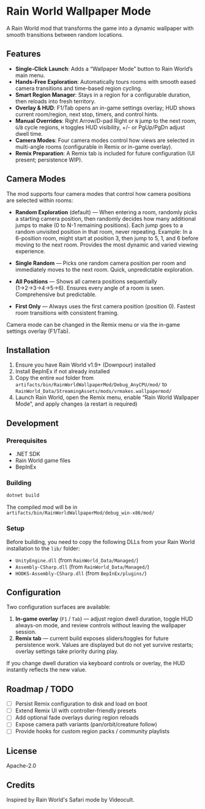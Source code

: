 # Rain World Wallpaper Mode

A Rain World mod that transforms the game into a dynamic wallpaper with smooth transitions between random locations.

## Features

- **Single‑Click Launch**: Adds a “Wallpaper Mode” button to Rain World’s main menu.
- **Hands‑Free Exploration**: Automatically tours rooms with smooth eased camera transitions and time-based region cycling.
- **Smart Region Manager**: Stays in a region for a configurable duration, then reloads into fresh territory.
- **Overlay & HUD**: F1/Tab opens an in-game settings overlay; HUD shows current room/region, next stop, timers, and control hints.
- **Manual Overrides**: Right Arrow/D-pad Right or `N` jump to the next room, `G`/`B` cycle regions, `H` toggles HUD visibility, +/- or PgUp/PgDn adjust dwell time.
- **Camera Modes**: Four camera modes control how views are selected in multi-angle rooms (configurable in Remix or in-game overlay).
- **Remix Preparation**: A Remix tab is included for future configuration (UI present; persistence WIP).

## Camera Modes

The mod supports four camera modes that control how camera positions are selected within rooms:

- **Random Exploration** (default) — When entering a room, randomly picks a starting camera position, then randomly decides how many additional jumps to make (0 to N-1 remaining positions). Each jump goes to a random unvisited position in that room, never repeating. Example: In a 6-position room, might start at position 3, then jump to 5, 1, and 6 before moving to the next room. Provides the most dynamic and varied viewing experience.

- **Single Random** — Picks one random camera position per room and immediately moves to the next room. Quick, unpredictable exploration.

- **All Positions** — Shows all camera positions sequentially (1→2→3→4→5→6). Ensures every angle of a room is seen. Comprehensive but predictable.

- **First Only** — Always uses the first camera position (position 0). Fastest room transitions with consistent framing.

Camera mode can be changed in the Remix menu or via the in-game settings overlay (F1/Tab).

## Installation

1. Ensure you have Rain World v1.9+ (Downpour) installed
2. Install BepInEx if not already installed
3. Copy the entire `mod` folder from `artifacts/bin/RainWorldWallpaperMod/Debug_AnyCPU/mod/` to `RainWorld_Data/StreamingAssets/mods/vrmakes.wallpapermod/`
4. Launch Rain World, open the Remix menu, enable “Rain World Wallpaper Mode”, and apply changes (a restart is required)

## Development

### Prerequisites

- .NET SDK
- Rain World game files
- BepInEx

### Building

```bash
dotnet build
```

The compiled mod will be in `artifacts/bin/RainWorldWallpaperMod/debug_win-x86/mod/`

### Setup

Before building, you need to copy the following DLLs from your Rain World installation to the `lib/` folder:

- `UnityEngine.dll` (from `RainWorld_Data/Managed/`)
- `Assembly-CSharp.dll` (from `RainWorld_Data/Managed/`)
- `HOOKS-Assembly-CSharp.dll` (from `BepInEx/plugins/`)

## Configuration

Two configuration surfaces are available:

1. **In-game overlay** (`F1` / `Tab`) — adjust region dwell duration, toggle HUD always-on mode, and review controls without leaving the wallpaper session.
2. **Remix tab** — current build exposes sliders/toggles for future persistence work. Values are displayed but do not yet survive restarts; overlay settings take priority during play.

If you change dwell duration via keyboard controls or overlay, the HUD instantly reflects the new value.

## Roadmap / TODO

- [ ] Persist Remix configuration to disk and load on boot
- [ ] Extend Remix UI with controller-friendly presets
- [ ] Add optional fade overlays during region reloads
- [ ] Expose camera path variants (pan/orbit/creature follow)
- [ ] Provide hooks for custom region packs / community playlists

## License

Apache-2.0

## Credits

Inspired by Rain World's Safari mode by Videocult.
